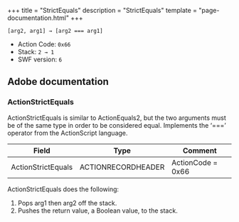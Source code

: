 +++
title = "StrictEquals"
description = "StrictEquals"
template = "page-documentation.html"
+++

```
[arg2, arg1] → [arg2 === arg1]
```

- Action Code: `0x66`
- Stack: `2 → 1`
- SWF version: `6`

## Adobe documentation

### ActionStrictEquals

ActionStrictEquals is similar to ActionEquals2, but the two arguments must be of the same type in order to be
considered equal. Implements the ‘===’ operator from the ActionScript language.

| Field              | Type               | Comment           |
|--------------------|--------------------|-------------------|
| ActionStrictEquals | ACTIONRECORDHEADER | ActionCode = 0x66 |

ActionStrictEquals does the following:
1. Pops arg1 then arg2 off the stack.
2. Pushes the return value, a Boolean value, to the stack.
